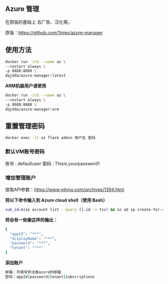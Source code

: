 ## Azure 管理

在原版的基础上 去广告、汉化等。

原版：https://github.com/1injex/azure-manager

## 使用方法

```bash
docker run -itd --name az \
--restart always \
-p 8888:8888 \
dqjdda/azure-manager:latest
```

**ARM机器用户请使用** 

```bash
docker run -itd --name az \
--restart always \
-p 8888:8888 \
dqjdda/azure-manager:arm
```

## 重置管理密码

```bash
docker exec -it az flask admin 用户名 密码
```

### 默认VM账号密码

账号 : defaultuser
密码 : Thisis.yourpassword1

### 增加管理账户

提取API参数：https://www.ydyno.com/archives/1394.html

**将以下命令输入到 Azure cloud shell（使用 Bash）**

```bash
sub_id=$(az account list --query [].id -o tsv) && az ad sp create-for-rbac --role contributor --scopes /subscriptions/$sub_id
```

**将会有一些像这样的输出：**
```bash
{
  "appId": "***",
  "displayName": "***",
  "password": "***",
  "tenant": "***"
}
```

**添加账户**
```bash
邮箱：可填写你注册azure的邮箱
密码：appId|password|tenant|subscriptions
```
